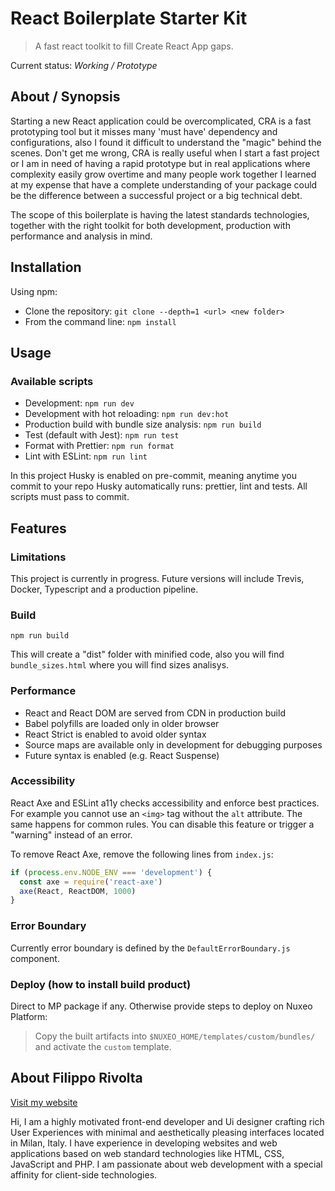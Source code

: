 # React Boilerplate Starter Kit

> A fast react toolkit to fill Create React App gaps.

Current status: _Working / Prototype_

## About / Synopsis

Starting a new React application could be overcomplicated, CRA is a fast prototyping tool but it misses many 'must have' dependency and configurations, also I found it difficult to understand the "magic" behind the scenes. Don't get me wrong, CRA is really useful when I start a fast project or I am in need of having a rapid prototype but in real applications where complexity easily grow overtime and many people work together I learned at my expense that have a complete understanding of your package could be the difference between a successful project or a big technical debt.

The scope of this boilerplate is having the latest standards technologies, together with the right toolkit for both development, production with performance and analysis in mind.

## Installation

Using npm:

- Clone the repository: `git clone --depth=1 <url> <new folder>`
- From the command line: `npm install`

## Usage

### Available scripts

- Development: `npm run dev`
- Development with hot reloading: `npm run dev:hot`
- Production build with bundle size analysis: `npm run build`
- Test (default with Jest): `npm run test`
- Format with Prettier: `npm run format`
- Lint with ESLint: `npm run lint`

In this project Husky is enabled on pre-commit, meaning anytime you commit to your repo Husky automatically runs: prettier, lint and tests. All scripts must pass to commit.

## Features

### Limitations

This project is currently in progress. Future versions will include Trevis, Docker, Typescript and a production pipeline.

### Build

    npm run build

This will create a "dist" folder with minified code, also you will find `bundle_sizes.html` where you will find sizes analisys.

### Performance

- React and React DOM are served from CDN in production build
- Babel polyfills are loaded only in older browser
- React Strict is enabled to avoid older syntax
- Source maps are available only in development for debugging purposes
- Future syntax is enabled (e.g. React Suspense)

### Accessibility

React Axe and ESLint a11y checks accessibility and enforce best practices. For example you cannot use an `<img>` tag without the `alt` attribute. The same happens for common rules. You can disable this feature or trigger a "warning" instead of an error.

To remove React Axe, remove the following lines from `index.js`:

```javascript
if (process.env.NODE_ENV === 'development') {
  const axe = require('react-axe')
  axe(React, ReactDOM, 1000)
}
```

### Error Boundary

Currently error boundary is defined by the `DefaultErrorBoundary.js` component.

### Deploy (how to install build product)

Direct to MP package if any. Otherwise provide steps to deploy on Nuxeo Platform:

> Copy the built artifacts into `$NUXEO_HOME/templates/custom/bundles/` and activate the `custom` template.

## About Filippo Rivolta

[Visit my website](https://www.rivoltafilippo.com)

Hi, I am a highly motivated front-end developer and Ui designer crafting rich User Experiences with minimal and aesthetically pleasing interfaces located in Milan, Italy. I have experience in developing websites and web applications based on web standard technologies like HTML, CSS, JavaScript and PHP. I am passionate about web development with a special affinity for client-side technologies.
